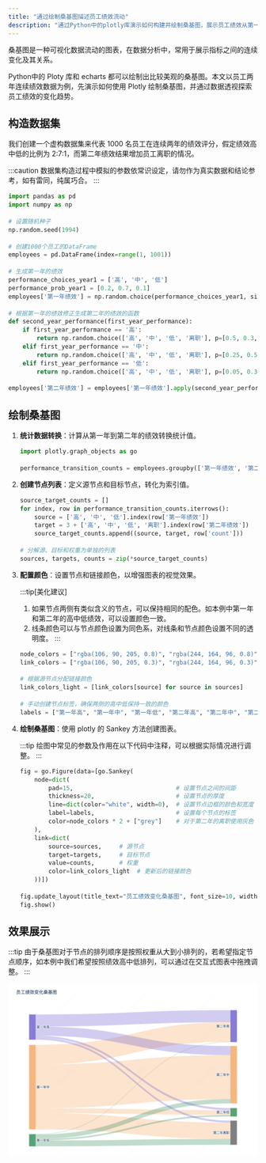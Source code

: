 ```yaml
---
title: "通过绘制桑基图描述员工绩效流动"
description: "通过Python中的plotly库演示如何构建并绘制桑基图，展示员工绩效从第一年到第二年的流动情况。"
---
```


桑基图是一种可视化数据流动的图表，在数据分析中，常用于展示指标之间的连续变化及其关系。

Python中的 Ploty 库和 echarts 都可以绘制出比较美观的桑基图。本文以员工两年连续绩效数据为例，先演示如何使用 Plotly 绘制桑基图，并通过数据透视探索员工绩效的变化趋势。

## 构造数据集

我们创建一个虚构数据集来代表 1000 名员工在连续两年的绩效评分，假定绩效高中低的比例为 2:7:1，而第二年绩效结果增加员工离职的情况。

:::caution
数据集构造过程中模拟的参数依常识设定，请勿作为真实数据和结论参考，如有雷同，纯属巧合。
:::

```python
import pandas as pd
import numpy as np

# 设置随机种子
np.random.seed(1994)

# 创建1000个员工的DataFrame
employees = pd.DataFrame(index=range(1, 1001))

# 生成第一年的绩效
performance_choices_year1 = ['高', '中', '低']
performance_prob_year1 = [0.2, 0.7, 0.1]
employees['第一年绩效'] = np.random.choice(performance_choices_year1, size=1000, p=performance_prob_year1)

# 根据第一年的绩效修正生成第二年的绩效的函数
def second_year_performance(first_year_performance):
    if first_year_performance == '高':
        return np.random.choice(['高', '中', '低', '离职'], p=[0.5, 0.3, 0.1, 0.1])
    elif first_year_performance == '中':
        return np.random.choice(['高', '中', '低', '离职'], p=[0.25, 0.5, 0.05, 0.2])
    elif first_year_performance == '低':
        return np.random.choice(['高', '中', '低', '离职'], p=[0.05, 0.35, 0.1, 0.5])

employees['第二年绩效'] = employees['第一年绩效'].apply(second_year_performance)
```

## 绘制桑基图

1. **统计数据转换**：计算从第一年到第二年的绩效转换统计值。

    ```python
    import plotly.graph_objects as go
    
    performance_transition_counts = employees.groupby(['第一年绩效', '第二年绩效']).size().reset_index(name='count')
    ```

2. **创建节点列表**：定义源节点和目标节点，转化为索引值。

    ```python
    source_target_counts = []
    for index, row in performance_transition_counts.iterrows():
        source = ['高', '中', '低'].index(row['第一年绩效'])
        target = 3 + ['高', '中', '低', '离职'].index(row['第二年绩效'])
        source_target_counts.append((source, target, row['count']))
    
    # 分解源、目标和权重为单独的列表
    sources, targets, counts = zip(*source_target_counts)
    ```

3. **配置颜色**：设置节点和链接颜色，以增强图表的视觉效果。

   :::tip[美化建议]
    1. 如果节点两侧有类似含义的节点，可以保持相同的配色。如本例中第一年和第二年的高中低绩效，可以设置颜色一致。
    2. 线条颜色可以与节点颜色设置为同色系，对线条和节点颜色设置不同的透明度。
    :::

   ```python
   node_colors = ["rgba(106, 90, 205, 0.8)", "rgba(244, 164, 96, 0.8)", "rgba(46, 139, 87, 0.8)"]
   link_colors = ["rgba(106, 90, 205, 0.3)", "rgba(244, 164, 96, 0.3)", "rgba(46, 139, 87, 0.3)"]
   
   # 根据源节点分配链接颜色
   link_colors_light = [link_colors[source] for source in sources]
   
   # 手动创建节点标签，确保两侧的高中低保持一致的颜色
   labels = ["第一年高", "第一年中", "第一年低", "第二年高", "第二年中", "第二年低", "第二年离职"]
   ```

4. **绘制桑基图**：使用 plotly 的 Sankey 方法创建图表。

   :::tip
   绘图中常见的参数及作用在以下代码中注释，可以根据实际情况进行调整。
   :::

   ```python
   fig = go.Figure(data=[go.Sankey(
       node=dict(
           pad=15,                             # 设置节点之间的间距
           thickness=20,                       # 设置节点的厚度
           line=dict(color="white", width=0),  # 设置节点边框的颜色和宽度
           label=labels,                       # 设置每个节点的标签
           color=node_colors * 2 + ["grey"]    # 对于第二年的离职使用灰色
       ),
       link=dict(
           source=sources,     # 源节点
           target=targets,     # 目标节点
           value=counts,       # 权重
           color=link_colors_light  # 更新后的链接颜色
       ))])
   
   fig.update_layout(title_text="员工绩效变化桑基图", font_size=10, width=800, height=600)
   fig.show()
   ```

## 效果展示

:::tip
由于桑基图对于节点的排列顺序是按照权重从大到小排列的，若希望指定节点顺序，如本例中我们希望按照绩效高中低排列，可以通过在交互式图表中拖拽调整。
:::

![员工绩效桑基图](../../../../assets/visualization/plotly-sankey-chart.png)
